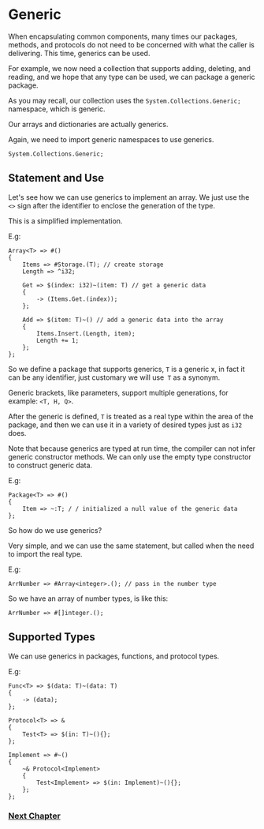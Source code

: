 # Generic
When encapsulating common components, many times our packages, methods, and protocols do not need to be concerned with what the caller is delivering. This time, generics can be used.

For example, we now need a collection that supports adding, deleting, and reading, and we hope that any type can be used, we can package a generic package.

As you may recall, our collection uses the `System.Collections.Generic;` namespace, which is generic.

Our arrays and dictionaries are actually generics.

Again, we need to import generic namespaces to use generics.
```
System.Collections.Generic;
```
## Statement and Use
Let's see how we can use generics to implement an array. We just use the `<>` sign after the identifier to enclose the generation of the type.

This is a simplified implementation.

E.g:
```
Array<T> => #()
{
    Items => #Storage.(T); // create storage
    Length => ^i32;

    Get => $(index: i32)~(item: T) // get a generic data
    {
        -> (Items.Get.(index));
    };

    Add => $(item: T)~() // add a generic data into the array
    {
        Items.Insert.(Length, item);
        Length += 1;
    };
};
```
So we define a package that supports generics, `T` is a generic x, in fact it can be any identifier, just customary we will use` T` as a synonym.

Generic brackets, like parameters, support multiple generations, for example: `<T, H, Q>`.

After the generic is defined, `T` is treated as a real type within the area of ​​the package, and then we can use it in a variety of desired types just as `i32` does.

Note that because generics are typed at run time, the compiler can not infer generic constructor methods. We can only use the empty type constructor to construct generic data.

E.g:
```
Package<T> => #()
{
    Item => ~:T; / / initialized a null value of the generic data
};
```
So how do we use generics?

Very simple, and we can use the same statement, but called when the need to import the real type.

E.g:
```
ArrNumber => #Array<integer>.(); // pass in the number type
```
So we have an array of number types, is like this:
```
ArrNumber => #[]integer.();
```
## Supported Types
We can use generics in packages, functions, and protocol types.

E.g:
```
Func<T> => $(data: T)~(data: T)
{
    -> (data);
};

Protocol<T> => &
{
    Test<T> => $(in: T)~(){};
};

Implement => #~()
{
    ~& Protocol<Implement>
    {
        Test<Implement> => $(in: Implement)~(){};
    };
};
```
### [Next Chapter](annotation.md)